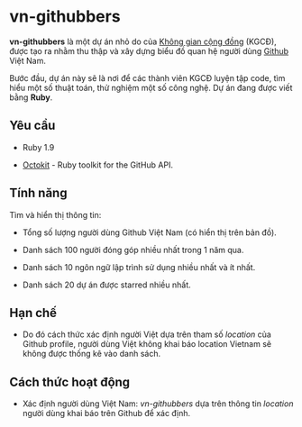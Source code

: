 # vn-githubbers

**vn-githubbers** là một dự án nhỏ do của
[Không gian cộng đồng](http://khonggiancongdong.org/) (KGCĐ), được tạo ra nhằm
thu thập và xây dựng biểu đồ quan hệ người dùng [Github](https://github.com)
Việt Nam.

Bước đầu, dự án này sẽ là nơi để các thành viên KGCĐ luyện tập code, tìm hiểu
một số thuật toán, thử nghiệm một số công nghệ.  Dự án đang được viết bằng
**Ruby**.

## Yêu cầu

* Ruby 1.9

* [Octokit](https://github.com/octokit/octokit.rb) - Ruby toolkit for the
  GitHub API.

## Tính năng

Tìm và hiển thị thông tin:

* Tổng số lượng người dùng Github Việt Nam (có hiển thị trên bản đồ).

* Danh sách 100 người đóng góp nhiều nhất trong 1 năm qua.

* Danh sách 10 ngôn ngữ lập trình sử dụng nhiều nhất và ít nhất.

* Danh sách 20 dự án được starred nhiều nhất.

## Hạn chế

* Do đó cách thức xác định người Việt dựa trên tham số *location* của Github
  profile, người dùng Việt không khai báo location Vietnam sẽ không được thống
  kê vào danh sách.

## Cách thức hoạt động

* Xác định người dùng Việt Nam: *vn-githubbers* dựa trên thông tin *location*
  người dùng khai báo trên Github để xác định.
